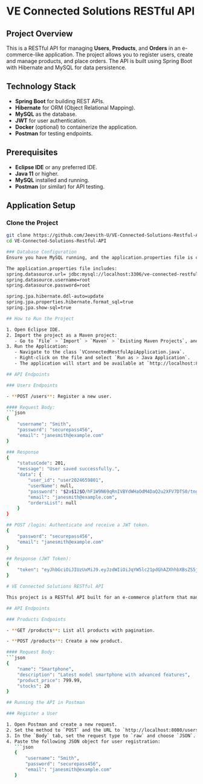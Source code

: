 # VE Connected Solutions RESTful API

## Project Overview

This is a RESTful API for managing **Users**, **Products**, and **Orders** in an e-commerce-like application. The project allows you to register users, create and manage products, and place orders. The API is built using Spring Boot with Hibernate and MySQL for data persistence.

## Technology Stack

- **Spring Boot** for building REST APIs.
- **Hibernate** for ORM (Object Relational Mapping).
- **MySQL** as the database.
- **JWT** for user authentication.
- **Docker** (optional) to containerize the application.
- **Postman** for testing endpoints.

## Prerequisites

- **Eclipse IDE** or any preferred IDE.
- **Java 11** or higher.
- **MySQL** installed and running.
- **Postman** (or similar) for API testing.

## Application Setup

### Clone the Project
```bash
git clone https://github.com/Jeevith-U/VE-Connected-Solutions-Restful-API.git
cd VE-Connected-Solutions-Restful-API

### Database Configuration
Ensure you have MySQL running, and the application.properties file is correctly configured for your environment.

The application.properties file includes:
spring.datasource.url= jdbc:mysql://localhost:3306/ve-connected-restfull-api?createDatabaseIfNotExist=true
spring.datasource.username=root
spring.datasource.password=root

spring.jpa.hibernate.ddl-auto=update
spring.jpa.properties.hibernate.format_sql=true
spring.jpa.show-sql=true

## How to Run the Project

1. Open Eclipse IDE.
2. Import the project as a Maven project:
   - Go to `File` > `Import` > `Maven` > `Existing Maven Projects`, and select the project folder.
3. Run the Application:
   - Navigate to the class `VConnectedRestfulApiApplication.java`.
   - Right-click on the file and select `Run as > Java Application`.
   - The application will start and be available at `http://localhost:8080`.

## API Endpoints

### Users Endpoints

- **POST /users**: Register a new user.

#### Request Body:
```json
{
    "username": "Smith",
    "password": "securepass456",
    "email": "janesmith@example.com"
}

### Response 
{
    "statusCode": 201,
    "message": "User saved successfully.",
    "data": {
        "user_id": "user2024659801",
        "userName": null,
        "password": "$2a$12$O/hF1W9N69qRnIVBYdWHaOdM4DaQ2u2XFV7DTS0/tngNpi1mwrTey",
        "email": "janesmith@example.com",
        "ordersList": null
    }
}

## POST /login: Authenticate and receive a JWT token.
{
    "password": "securepass456",
    "email": "janesmith@example.com"
}

## Response (JWT Token):
{
    "token": "eyJhbGciOiJIUzUxMiJ9.eyJzdWIiOiJqYW5lc21pdGhAZXhhbXBsZS5jb20iLCJleHAiOjE2NDI4Mjc3MTQsImlhdCI6MTY0Mjc5MTcxNH0.Mz4DMyxQZdf6hUzf1cQtx1..."
}

# VE Connected Solutions RESTful API

This project is a RESTful API built for an e-commerce platform that manages users, products, and orders.

## API Endpoints

### Products Endpoints

- **GET /products**: List all products with pagination.

- **POST /products**: Create a new product.

#### Request Body:
```json
{
    "name": "Smartphone",
    "description": "Latest model smartphone with advanced features",
    "product_price": 799.99,
    "stocks": 20
}

## Running the API in Postman

### Register a User

1. Open Postman and create a new request.
2. Set the method to `POST` and the URL to `http://localhost:8080/users`.
3. In the `Body` tab, set the request type to `raw` and choose `JSON`.
4. Paste the following JSON object for user registration:
   ```json
   {
       "username": "Smith",
       "password": "securepass456",
       "email": "janesmith@example.com"
   }
